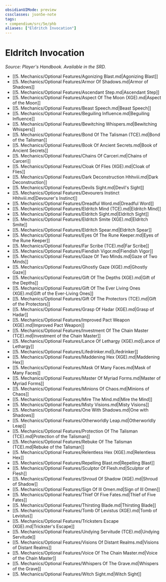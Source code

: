```yaml
---
obsidianUIMode: preview
cssclasses: json5e-note
tags:
- compendium/src/5e/phb
aliases: ["Eldritch Invocation"]
---
```

# Eldritch Invocation
*Source: Player's Handbook. Available in the SRD.* 

- [[5. Mechanics/Optional Features/Agonizing Blast.md\|Agonizing Blast]]
- [[5. Mechanics/Optional Features/Armor Of Shadows.md\|Armor of Shadows]]
- [[5. Mechanics/Optional Features/Ascendant Step.md\|Ascendant Step]]
- [[5. Mechanics/Optional Features/Aspect Of The Moon (XGE).md\|Aspect of the Moon]]
- [[5. Mechanics/Optional Features/Beast Speech.md\|Beast Speech]]
- [[5. Mechanics/Optional Features/Beguiling Influence.md\|Beguiling Influence]]
- [[5. Mechanics/Optional Features/Bewitching Whispers.md\|Bewitching Whispers]]
- [[5. Mechanics/Optional Features/Bond Of The Talisman (TCE).md\|Bond of the Talisman]]
- [[5. Mechanics/Optional Features/Book Of Ancient Secrets.md\|Book of Ancient Secrets]]
- [[5. Mechanics/Optional Features/Chains Of Carceri.md\|Chains of Carceri]]
- [[5. Mechanics/Optional Features/Cloak Of Flies (XGE).md\|Cloak of Flies]]
- [[5. Mechanics/Optional Features/Dark Deconstruction Hhhviii.md\|Dark Deconstruction]]
- [[5. Mechanics/Optional Features/Devils Sight.md\|Devil's Sight]]
- [[5. Mechanics/Optional Features/Devourers Instinct Hhhviii.md\|Devourer's Instinct]]
- [[5. Mechanics/Optional Features/Dreadful Word.md\|Dreadful Word]]
- [[5. Mechanics/Optional Features/Eldritch Mind (TCE).md\|Eldritch Mind]]
- [[5. Mechanics/Optional Features/Eldritch Sight.md\|Eldritch Sight]]
- [[5. Mechanics/Optional Features/Eldritch Smite (XGE).md\|Eldritch Smite]]
- [[5. Mechanics/Optional Features/Eldritch Spear.md\|Eldritch Spear]]
- [[5. Mechanics/Optional Features/Eyes Of The Rune Keeper.md\|Eyes of the Rune Keeper]]
- [[5. Mechanics/Optional Features/Far Scribe (TCE).md\|Far Scribe]]
- [[5. Mechanics/Optional Features/Fiendish Vigor.md\|Fiendish Vigor]]
- [[5. Mechanics/Optional Features/Gaze Of Two Minds.md\|Gaze of Two Minds]]
- [[5. Mechanics/Optional Features/Ghostly Gaze (XGE).md\|Ghostly Gaze]]
- [[5. Mechanics/Optional Features/Gift Of The Depths (XGE).md\|Gift of the Depths]]
- [[5. Mechanics/Optional Features/Gift Of The Ever Living Ones (XGE).md\|Gift of the Ever-Living Ones]]
- [[5. Mechanics/Optional Features/Gift Of The Protectors (TCE).md\|Gift of the Protectors]]
- [[5. Mechanics/Optional Features/Grasp Of Hadar (XGE).md\|Grasp of Hadar]]
- [[5. Mechanics/Optional Features/Improved Pact Weapon (XGE).md\|Improved Pact Weapon]]
- [[5. Mechanics/Optional Features/Investment Of The Chain Master (TCE).md\|Investment of the Chain Master]]
- [[5. Mechanics/Optional Features/Lance Of Lethargy (XGE).md\|Lance of Lethargy]]
- [[5. Mechanics/Optional Features/Lifedrinker.md\|Lifedrinker]]
- [[5. Mechanics/Optional Features/Maddening Hex (XGE).md\|Maddening Hex]]
- [[5. Mechanics/Optional Features/Mask Of Many Faces.md\|Mask of Many Faces]]
- [[5. Mechanics/Optional Features/Master Of Myriad Forms.md\|Master of Myriad Forms]]
- [[5. Mechanics/Optional Features/Minions Of Chaos.md\|Minions of Chaos]]
- [[5. Mechanics/Optional Features/Mire The Mind.md\|Mire the Mind]]
- [[5. Mechanics/Optional Features/Misty Visions.md\|Misty Visions]]
- [[5. Mechanics/Optional Features/One With Shadows.md\|One with Shadows]]
- [[5. Mechanics/Optional Features/Otherworldly Leap.md\|Otherworldly Leap]]
- [[5. Mechanics/Optional Features/Protection Of The Talisman (TCE).md\|Protection of the Talisman]]
- [[5. Mechanics/Optional Features/Rebuke Of The Talisman (TCE).md\|Rebuke of the Talisman]]
- [[5. Mechanics/Optional Features/Relentless Hex (XGE).md\|Relentless Hex]]
- [[5. Mechanics/Optional Features/Repelling Blast.md\|Repelling Blast]]
- [[5. Mechanics/Optional Features/Sculptor Of Flesh.md\|Sculptor of Flesh]]
- [[5. Mechanics/Optional Features/Shroud Of Shadow (XGE).md\|Shroud of Shadow]]
- [[5. Mechanics/Optional Features/Sign Of Ill Omen.md\|Sign of Ill Omen]]
- [[5. Mechanics/Optional Features/Thief Of Five Fates.md\|Thief of Five Fates]]
- [[5. Mechanics/Optional Features/Thirsting Blade.md\|Thirsting Blade]]
- [[5. Mechanics/Optional Features/Tomb Of Levistus (XGE).md\|Tomb of Levistus]]
- [[5. Mechanics/Optional Features/Tricksters Escape (XGE).md\|Trickster's Escape]]
- [[5. Mechanics/Optional Features/Undying Servitude (TCE).md\|Undying Servitude]]
- [[5. Mechanics/Optional Features/Visions Of Distant Realms.md\|Visions of Distant Realms]]
- [[5. Mechanics/Optional Features/Voice Of The Chain Master.md\|Voice of the Chain Master]]
- [[5. Mechanics/Optional Features/Whispers Of The Grave.md\|Whispers of the Grave]]
- [[5. Mechanics/Optional Features/Witch Sight.md\|Witch Sight]]